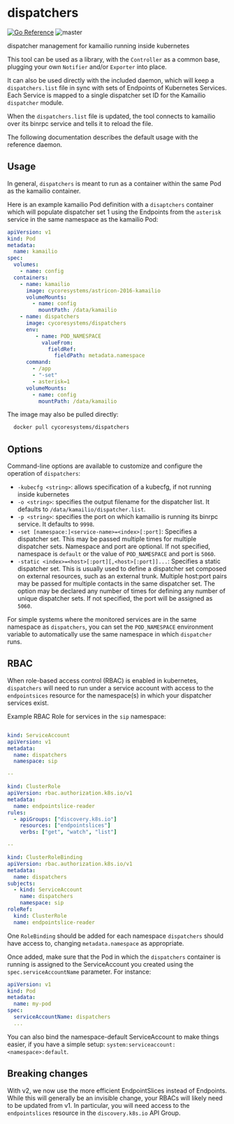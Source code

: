 # dispatchers
[![Go Reference](https://pkg.go.dev/badge/github.com/CyCoreSystems/dispatchers/v2.svg)](https://pkg.go.dev/github.com/CyCoreSystems/dispatchers/v2)
![master](https://github.com/github/docs/actions/workflows/main.yml/badge.svg?branch=master)

dispatcher management for kamailio running inside kubernetes

This tool can be used as a library, with the `Controller` as a common base,
plugging your own `Notifier` and/or `Exporter` into place.

It can also be used directly with the included daemon, which will keep a
`dispatchers.list` file in sync with sets of Endpoints of Kubernetes Services.
Each Service is mapped to a single dispatcher set ID for the Kamailio
`dispatcher` module.

When the `dispatchers.list` file is updated, the tool connects to kamailio over
its binrpc service and tells it to reload the file.

The following documentation describes the default usage with the reference
daemon.

## Usage

In general, `dispatchers` is meant to run as a container within the same Pod as
the kamailio container.

Here is an example kamailio Pod definition with a `disaptchers` container which
will populate dispatcher set 1 using the Endpoints from the `asterisk` service
in the same namespace as the kamailio Pod:

```yaml
apiVersion: v1
kind: Pod
metadata:
  name: kamailio
spec:
  volumes:
    - name: config
  containers:
    - name: kamailio
      image: cycoresystems/astricon-2016-kamailio
      volumeMounts:
        - name: config
          mountPath: /data/kamailio
    - name: dispatchers
      image: cycoresystems/dispatchers
      env:
         - name: POD_NAMESPACE
           valueFrom:
             fieldRef:
               fieldPath: metadata.namespace
      command:
        - /app
        - "-set"
        - asterisk=1
      volumeMounts:
        - name: config
          mountPath: /data/kamailio
```

The image may also be pulled directly:

```sh
  docker pull cycoresystems/dispatchers
```

## Options

Command-line options are available to customize and configure the operation of
`dispatchers`:

- `-kubecfg <string>`: allows specification of a kubecfg, if not running inside kubernetes
- `-o <string>`: specifies the output filename for the dispatcher list.  It defaults to `/data/kamailio/dispatcher.list`.
- `-p <string>`: specifies the port on which kamailio is running its binrpc service.  It defaults to `9998`.
- `-set [namespace:]<service-name>=<index>[:port]`: Specifies a dispatcher set.  This may be passed multiple times for multiple dispatcher sets.  Namespace and port are optional.  If not specified, namespace is `default` or the value of `POD_NAMESPACE` and port is `5060`.
- `-static <index>=<host>[:port][,<host>[:port]]...`: Specifies a static dispatcher set.  This is usually used to define a dispatcher set composed on external resources, such as an external trunk.  Multiple host:port pairs may be passed for multiple contacts in the same dispatcher set.  The option may be declared any number of times for defining any number of unique dispatcher sets.  If not specified, the port will be assigned as `5060`.

For simple systems where the monitored services are in the same namespace as
`dispatchers`, you can set the `POD_NAMESPACE` environment variable to
automatically use the same namespace in which `dispatcher` runs.

## RBAC

When role-based access control (RBAC) is enabled in kubernetes, `dispatchers`
will need to run under a service account with access to the `endpointsices` resource
for the namespace(s) in which your dispatcher services exist.

Example RBAC Role for services in the `sip` namespace:

```yaml

kind: ServiceAccount
apiVersion: v1
metadata:
  name: dispatchers
  namespace: sip

--

kind: ClusterRole
apiVersion: rbac.authorization.k8s.io/v1
metadata:
  name: endpointslice-reader
rules:
  - apiGroups: ["discovery.k8s.io"]
    resources: ["endpointslices"]
    verbs: ["get", "watch", "list"]

--

kind: ClusterRoleBinding
apiVersion: rbac.authorization.k8s.io/v1
metadata:
  name: dispatchers
subjects:
  - kind: ServiceAccount
    name: dispatchers
    namespace: sip
roleRef:
  kind: ClusterRole
  name: endpointslice-reader
```

One `RoleBinding` should be added for each namespace `dispatchers` should have
access to, changing `metadata.namespace` as appropriate.

Once added, make sure that the Pod in which the `dispatchers` container is
running is assigned to the ServiceAccount you created using the
`spec.serviceAccountName` parameter.  For instance:

```yaml
apiVersion: v1
kind: Pod
metadata:
  name: my-pod
spec:
  serviceAccountName: dispatchers
  ...
```

You can also bind the namespace-default ServiceAccount to make things easier, if
you have a simple setup:  `system:serviceaccount:<namespace>:default`.

## Breaking changes

With v2, we now use the more efficient EndpointSlices instead of Endpoints.
While this will generally be an invisible change, your RBACs will likely need to
be updated from v1.
In particular, you will need access to the `endpointslices` resource in the `discovery.k8s.io` API Group.
